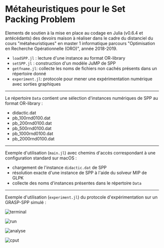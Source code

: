 # Métaheuristiques pour le Set Packing Problem

Elements de soutien à la mise en place au codage en Julia (v0.6.4 et antécédants) des devoirs maison à réaliser dans le cadre du distanciel du cours "métaheuristiques" en master 1 informatique parcours "Optimisation en Recherche Opérationnelle (ORO)", année 2018-2019.

- `loadSPP.jl` : lecture d'une instance au format OR-library
- `setSPP.jl` : construction d'un modèle JuMP de SPP
- `getfname.jl`: collecte les noms de fichiers non cachés présents dans un répertoire donné
- `experiment.jl`: protocole pour mener une expérimentation numérique avec sorties graphiques

------

Le répertoire `Data` contient une sélection d'instances numériques de SPP au format OR-library :
- didactic.dat
- pb_100rnd0100.dat 
- pb_200rnd0100.dat 
- pb_500rnd0100.dat
- pb_1000rnd0100.dat
- pb_2000rnd0100.dat

------

Exemple d'utilisation (`main.jl`) avec chemins d'accès correspondant à une configuration standard sur macOS :
- chargement de l'instance `didactic.dat` de SPP
- résolution exacte d'une instance de SPP à l'aide du solveur MIP de GLPK
- collecte des noms d'instances présentes dans le répertoire `Data`

------

Exemple d'utilisation (`experiment.jl`) du protocole d'expérimentation sur un GRASP-SPP simulé :

![terminal](https://github.com/xgandibleux/meta2017/blob/master/doc/terminal.jpg)

![run](https://github.com/xgandibleux/meta2017/blob/master/doc/Examen_d'un_run.jpg)

![analyse](https://github.com/xgandibleux/meta2017/blob/master/doc/bilan_tous_runs.jpg)

![cput](https://github.com/xgandibleux/meta2017/blob/master/doc/bilan_CPUt_tous_runs.jpg)
